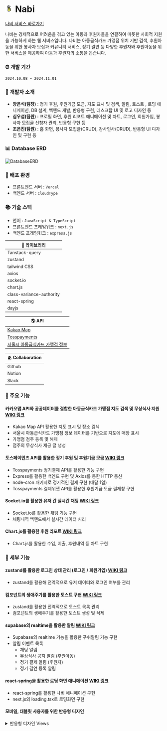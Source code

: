 # <img src="https://github.com/Nabi-06/Nabi/blob/develop/src/app/favicon.ico" width=25 height=25 alt="nabi logo" /> Nabi
[나비 서비스 바로가기](https://nabi-psi.vercel.app, "나비 서비스")

나비는 경제적으로 어려움을 겪고 있는 아동과 후원자들을 연결하여 따뜻한 사회적 지원을 가능하게 하는 웹 서비스입니다. 나비는 아동급식카드 가맹점 위치 기반 검색, 후원아동을 위한 봉사자 모집과 커뮤니티 서비스, 정기 결연 등 다양한 후원자와 후원아동을 위한 서비스을 제공하여 아동과 후원자의 소통을 돕습니다.

### ⏰ 개발 기간
`2024.10.08 ~ 2024.11.01`

### 👥 개발자 소개
- __양은석(팀장)__ : 정기 후원, 후원기금 모금, 지도 표시 및 검색, 알림, 토스트 , 로딩 애니메이션, DB 설계, 백엔드 개발, 반응형 구현, 데스크탑 UI 및 로고 디자인 등
- __심우섭(팀원)__ : 프로필 화면, 후원 리포트 애니메이션 및 차트, 로그인, 회원가입, 봉사자 모집글 신청자 관리, 반응형 구현 등 
- __조은진(팀원)__ : 홈 화면, 봉사자 모집글(CRUD), 감사인사(CRUD), 반응형 UI 디자인 및 구현 등

### 📊 Database ERD
![DatabaseERD](https://github.com/Nabi-06/Nabi/blob/develop/ScreenShots/DatabaseERD)
  
### 🚀 배포 환경
- 프론트엔드 서버 : `Vercel`
- 백엔드 서버 : `CloudType`

### 📚 기술 스택
- 언어 : `JavaScript & TypeScript`
- 프론트엔드 프레임워크 : `next.js`
- 백엔드 프레임워크 : `express.js`

|📕 라이브러리|
|-------|
|Tanstack-query|
|zustand|
|tailwind CSS|
|axios|
|socket.io|
|chart.js|
|class-variance-authority|
|react-spring|
|dayjs|

|🌎 API|
|------|
|[Kakao Map](https://apis.map.kakao.com/web/)|
|[Tosspayments](https://developers.tosspayments.com/)|
|[서울시 아동급식카드 가맹점 정보](https://data.seoul.go.kr/dataList/OA-15812/F/1/datasetView.do)|

|🫂 Collaboration|
|------|
|Github|
|Notion|
|Slack|

### 📝 주요 기능

#### 카카오맵 API와 공공데이터를 결합한 아동급식카드 가맹점 지도 검색 및 무상식사 지원 [WIKI 링크](https://github.com/Nabi-06/Nabi/wiki/%EC%95%84%EB%8F%99%EA%B8%89%EC%8B%9D%EC%B9%B4%EB%93%9C-%EA%B0%80%EB%A7%B9%EC%A0%90-%EC%A7%80%EB%8F%84-%EA%B2%80%EC%83%89-%EB%B0%8F-%EB%AC%B4%EC%83%81%EC%8B%9D%EC%82%AC-%EC%A7%80%EC%9B%90-WIKI, "WIKI 링크")

  - Kakao Map API 활용한 지도 표시 및 장소 검색
  - 서울시 아동급식카드 가맹점 정보 데이터를 기반으로 지도에 매장 표시
  - 가맹점 점주 등록 및 해제
  - 점주의 무상식사 제공 글 생성

#### 토스페이먼츠 API를 활용한 정기 후원 및 후원기금 모금 [WIKI 링크](https://github.com/Nabi-06/Nabi/wiki/%ED%86%A0%EC%8A%A4%ED%8E%98%EC%9D%B4%EB%A8%BC%EC%B8%A0-API-%ED%99%9C%EC%9A%A9%ED%95%9C-%EA%B2%B0%EC%A0%9C%EA%B8%B0%EB%8A%A5-WIKI, "WIKI 링크")

  - Tosspayments 정기결제 API를 활용한 기능 구현
  - Express를 활용한 백엔드 구현 및 Axios를 통한 HTTP 통신
  - node-cron 패키지로 정기적인 결제 구현 (매달 1일)
  - Tosspayments 결제위젯 API를 활용한 후원기금 모금 결제창 구현

#### Socket.io를 활용한 유저 간 실시간 채팅 [WIKI 링크](https://github.com/Nabi-06/Nabi/wiki/%EC%9C%A0%EC%A0%80-%EA%B0%84-%EC%B1%84%ED%8C%85-WIKI, "WIKI 링크")

  - Socket.io를 활용한 채팅 기능 구현
  - 채팅내역 백엔드에서 실시간 데이터 처리

#### Chart.js를 활용한 후원 리포트 [WIKI 링크](https://github.com/Nabi-06/Nabi/wiki/%ED%9B%84%EC%9B%90-%EB%A6%AC%ED%8F%AC%ED%8A%B8-WIKI, "WIKI 링크")

  - Chart.js를 활용한 수입, 지출, 후원내역 등 차트 구현


### 📝 세부 기능

#### zustand를 활용한 로그인 상태 관리 (로그인 / 회원가입) [WIKI 링크](https://github.com/Nabi-06/Nabi/wiki/%EB%A1%9C%EA%B7%B8%EC%9D%B8---%ED%9A%8C%EC%9B%90%EA%B0%80%EC%9E%85-WIKI, "WIKI 링크")

  - zustand를 활용해 전역적으로 유저 데이터와 로그인 여부를 관리

#### 컴포넌트의 생애주기를 활용한 토스트 구현 [WIKI 링크](https://github.com/Nabi-06/Nabi/wiki/%ED%86%A0%EC%8A%A4%ED%8A%B8-WIKI, "WIKI 링크")

  - zustand를 활용한 전역적으로 토스트 목록 관리
  - 컴포넌트의 생애주기를 활용한 토스트 생성 및 삭제

#### supabase의 realtime을 활용한 알림 [WIKI 링크](https://github.com/Nabi-06/Nabi/wiki/%EC%95%8C%EB%A6%BC-WIKI, "WIKI 링크")

  - Supabase의 realtime 기능을 활용한 푸쉬알림 기능 구현
  - 알림 이벤트 목록 
    - 채팅 알림 
    - 무상식사 공지 알림 (후원아동)
    - 정기 결제 알림 (후원자)
    - 정기 결연 등록 알림

#### react-spring을 활용한 로딩 화면 애니메이션 [WIKI 링크](https://github.com/Nabi-06/Nabi/wiki/%EB%A1%9C%EB%94%A9-%ED%99%94%EB%A9%B4-WIKI, "WIKI 링크")

  - react-spring를 활용한 나비 애니메이션 구현
  - next.js의 loading.tsx로 로딩화면 구현

#### 모바일, 태블릿 사용자를 위한 반응형 디자인

<details>
  <summary>반응형 디자인 Views</summary>

  ![home](https://github.com/Nabi-06/Nabi/blob/develop/ScreenShots/Views/Responsive/responsive-home.png)
  ![recruits](https://github.com/Nabi-06/Nabi/blob/develop/ScreenShots/Views/Responsive/responsive-recruits.png)
  ![profile](https://github.com/Nabi-06/Nabi/blob/develop/ScreenShots/Views/Responsive/responsive-profile.png)
  ![freemeal](https://github.com/Nabi-06/Nabi/blob/develop/ScreenShots/Views/Responsive/responsive-freemeal.png)
  ![map](https://github.com/Nabi-06/Nabi/blob/develop/ScreenShots/Views/Responsive/responsive-map.png)
  ![storeInfo](https://github.com/Nabi-06/Nabi/blob/develop/ScreenShots/Views/Responsive/responsive-storeInfo.png)
  ![chatlist](https://github.com/Nabi-06/Nabi/blob/develop/ScreenShots/Views/Responsive/responsive-chatlist.png)
  ![chatscreen](https://github.com/Nabi-06/Nabi/blob/develop/ScreenShots/Views/Responsive/responsive-chatscreen.png)
</details>

